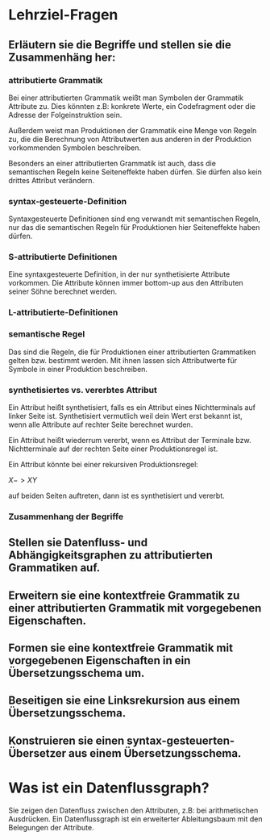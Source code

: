 # Lehrziel-Fragen
## Erläutern sie die Begriffe und stellen sie die Zusammenhäng her:

### attributierte Grammatik
Bei einer attributierten Grammatik weißt man Symbolen der Grammatik Attribute zu. Dies könnten z.B: konkrete Werte, ein Codefragment oder die Adresse der Folgeinstruktion sein.

Außerdem weist man Produktionen der Grammatik eine Menge von Regeln zu, die die Berechnung von Attributwerten aus anderen in der Produktion vorkommenden Symbolen beschreiben.

Besonders an einer attributierten Grammatik ist auch, dass die semantischen Regeln keine Seiteneffekte haben dürfen. Sie dürfen also kein drittes Attribut verändern.

### syntax-gesteuerte-Definition
Syntaxgesteuerte Definitionen sind eng verwandt mit semantischen Regeln, nur das die semantischen Regeln für Produktionen hier Seiteneffekte haben dürfen.

### S-attributierte Definitionen
Eine syntaxgesteuerte Definition, in der nur synthetisierte Attribute vorkommen. Die Attribute können immer bottom-up aus den Attributen seiner Söhne berechnet werden.

### L-attributierte-Definitionen

### semantische Regel
Das sind die Regeln, die für Produktionen einer attributierten Grammatiken gelten bzw. bestimmt werden. Mit ihnen lassen sich Attributwerte für Symbole in einer Produktion beschreiben.

### synthetisiertes vs. vererbtes Attribut
Ein Attribut heißt synthetisiert, falls es ein Attribut eines Nichtterminals auf linker Seite ist. Synthetisiert vermutlich weil dein Wert erst bekannt ist, wenn alle Attribute auf rechter Seite berechnet wurden.

Ein Attribut heißt wiederrum vererbt, wenn es Attribut der Terminale bzw. Nichtterminale auf der rechten Seite einer Produktionsregel ist.

Ein Attribut könnte bei einer rekursiven Produktionsregel:

$X -> XY$

auf beiden Seiten auftreten, dann ist es synthetisiert und vererbt.

### Zusammenhang der Begriffe

## Stellen sie Datenfluss- und Abhängigkeitsgraphen zu attributierten Grammatiken auf.

## Erweitern sie eine kontextfreie Grammatik zu einer attributierten Grammatik mit vorgegebenen Eigenschaften.

## Formen sie eine kontextfreie Grammatik mit vorgegebenen Eigenschaften in ein Übersetzungsschema um.

## Beseitigen sie eine Linksrekursion aus einem Übersetzungsschema.

## Konstruieren sie einen syntax-gesteuerten-Übersetzer aus einem Übersetzungsschema.

# Was ist ein Datenflussgraph?
Sie zeigen den Datenfluss zwischen den Attributen, z.B: bei arithmetischen Ausdrücken. Ein Datenflussgraph ist ein erweiterter Ableitungsbaum mit den Belegungen der Attribute.